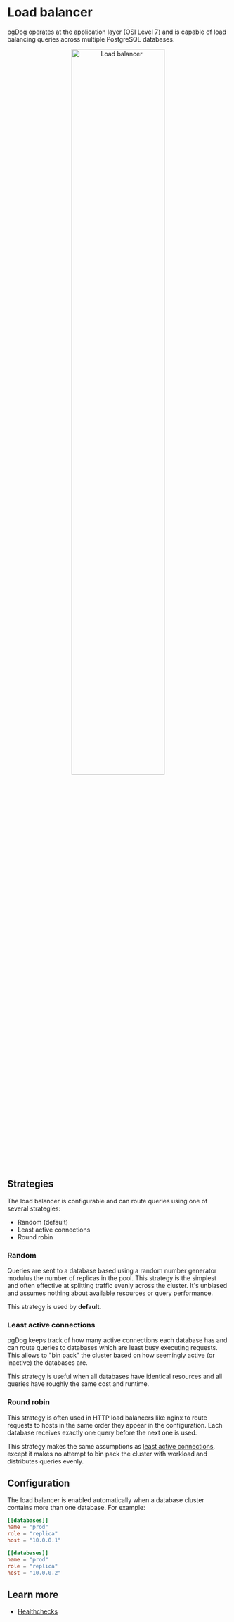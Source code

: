 # Load balancer

pgDog operates at the application layer (OSI Level 7) and is capable of load balancing queries across
multiple PostgreSQL databases.

<center>
  <img src="/images/replicas.png" width="65%" alt="Load balancer" />
</center>

## Strategies

The load balancer is configurable and can route queries
using one of several strategies:

* Random (default)
* Least active connections
* Round robin


### Random

Queries are sent to a database based using a random number generator modulus the number of replicas in the pool.
This strategy is the simplest and often effective at splitting traffic evenly across the cluster. It's unbiased
and assumes nothing about available resources or query performance.

This strategy is used by **default**.

### Least active connections

pgDog keeps track of how many active connections each database has and can route queries to databases
which are least busy executing requests. This allows to "bin pack" the cluster based on how seemingly active
(or inactive) the databases are.

This strategy is useful when all databases have identical resources and all queries have roughly the same
cost and runtime.

### Round robin

This strategy is often used in HTTP load balancers like nginx to route requests to hosts in the
same order they appear in the configuration. Each database receives exactly one query before the next
one is used.

This strategy makes the same assumptions as [least active connections](#least-active-connections), except it makes no attempt to bin pack
the cluster with workload and distributes queries evenly.

## Configuration

The load balancer is enabled automatically when a database cluster contains more than
one database. For example:

```toml
[[databases]]
name = "prod"
role = "replica"
host = "10.0.0.1"

[[databases]]
name = "prod"
role = "replica"
host = "10.0.0.2"
```

## Learn more

- [Healthchecks](healthchecks.md)
